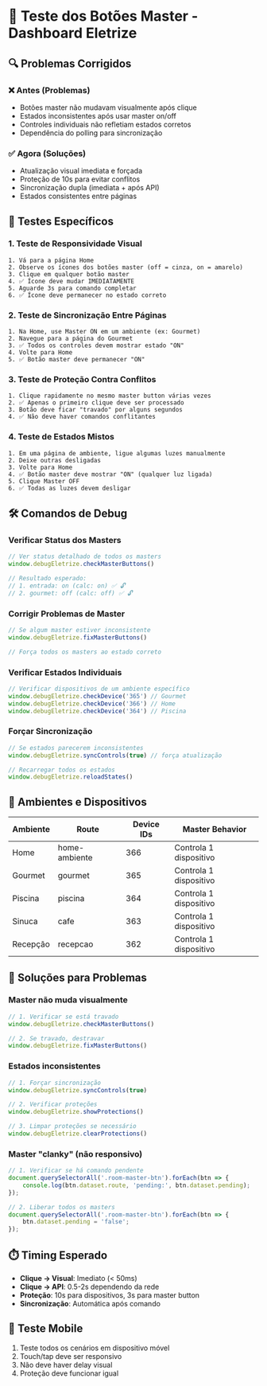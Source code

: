 # 🎯 Teste dos Botões Master - Dashboard Eletrize

## 🔍 Problemas Corrigidos

### ❌ **Antes (Problemas)**
- Botões master não mudavam visualmente após clique
- Estados inconsistentes após usar master on/off
- Controles individuais não refletiam estados corretos
- Dependência do polling para sincronização

### ✅ **Agora (Soluções)**
- Atualização visual imediata e forçada
- Proteção de 10s para evitar conflitos
- Sincronização dupla (imediata + após API)
- Estados consistentes entre páginas

## 🧪 **Testes Específicos**

### **1. Teste de Responsividade Visual**
```
1. Vá para a página Home
2. Observe os ícones dos botões master (off = cinza, on = amarelo)
3. Clique em qualquer botão master
4. ✅ Ícone deve mudar IMEDIATAMENTE
5. Aguarde 3s para comando completar
6. ✅ Ícone deve permanecer no estado correto
```

### **2. Teste de Sincronização Entre Páginas**
```
1. Na Home, use Master ON em um ambiente (ex: Gourmet)
2. Navegue para a página do Gourmet  
3. ✅ Todos os controles devem mostrar estado "ON"
4. Volte para Home
5. ✅ Botão master deve permanecer "ON"
```

### **3. Teste de Proteção Contra Conflitos**
```
1. Clique rapidamente no mesmo master button várias vezes
2. ✅ Apenas o primeiro clique deve ser processado
3. Botão deve ficar "travado" por alguns segundos
4. ✅ Não deve haver comandos conflitantes
```

### **4. Teste de Estados Mistos**
```
1. Em uma página de ambiente, ligue algumas luzes manualmente
2. Deixe outras desligadas
3. Volte para Home
4. ✅ Botão master deve mostrar "ON" (qualquer luz ligada)
5. Clique Master OFF
6. ✅ Todas as luzes devem desligar
```

## 🛠️ **Comandos de Debug**

### **Verificar Status dos Masters**
```javascript
// Ver status detalhado de todos os masters
window.debugEletrize.checkMasterButtons()

// Resultado esperado:
// 1. entrada: on (calc: on) ✅ 🔓
// 2. gourmet: off (calc: off) ✅ 🔓
```

### **Corrigir Problemas de Master**
```javascript
// Se algum master estiver inconsistente
window.debugEletrize.fixMasterButtons()

// Força todos os masters ao estado correto
```

### **Verificar Estados Individuais**
```javascript
// Verificar dispositivos de um ambiente específico
window.debugEletrize.checkDevice('365') // Gourmet
window.debugEletrize.checkDevice('366') // Home
window.debugEletrize.checkDevice('364') // Piscina
```

### **Forçar Sincronização**
```javascript
// Se estados parecerem inconsistentes
window.debugEletrize.syncControls(true) // força atualização

// Recarregar todos os estados
window.debugEletrize.reloadStates()
```

## 🎯 **Ambientes e Dispositivos**

| Ambiente | Route | Device IDs | Master Behavior |
|----------|-------|------------|------------------|
| Home | home-ambiente | 366 | Controla 1 dispositivo |
| Gourmet | gourmet | 365 | Controla 1 dispositivo |
| Piscina | piscina | 364 | Controla 1 dispositivo |
| Sinuca | cafe | 363 | Controla 1 dispositivo |
| Recepção | recepcao | 362 | Controla 1 dispositivo |

## 🚨 **Soluções para Problemas**

### **Master não muda visualmente**
```javascript
// 1. Verificar se está travado
window.debugEletrize.checkMasterButtons()

// 2. Se travado, destravar
window.debugEletrize.fixMasterButtons()
```

### **Estados inconsistentes**
```javascript
// 1. Forçar sincronização
window.debugEletrize.syncControls(true)

// 2. Verificar proteções
window.debugEletrize.showProtections()

// 3. Limpar proteções se necessário
window.debugEletrize.clearProtections()
```

### **Master "clanky" (não responsivo)**
```javascript
// 1. Verificar se há comando pendente
document.querySelectorAll('.room-master-btn').forEach(btn => {
    console.log(btn.dataset.route, 'pending:', btn.dataset.pending);
});

// 2. Liberar todos os masters
document.querySelectorAll('.room-master-btn').forEach(btn => {
    btn.dataset.pending = 'false';
});
```

## ⏱️ **Timing Esperado**

- **Clique → Visual**: Imediato (< 50ms)
- **Clique → API**: 0.5-2s dependendo da rede
- **Proteção**: 10s para dispositivos, 3s para master button
- **Sincronização**: Automática após comando

## 📱 **Teste Mobile**

1. Teste todos os cenários em dispositivo móvel
2. Touch/tap deve ser responsivo
3. Não deve haver delay visual
4. Proteção deve funcionar igual